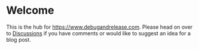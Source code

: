 # Welcome

This is the hub for https://www.debugandrelease.com. Please head on over to [Discussions](https://github.com/reZach/blog/discussions) if you have comments or would like to suggest an idea for a blog post.